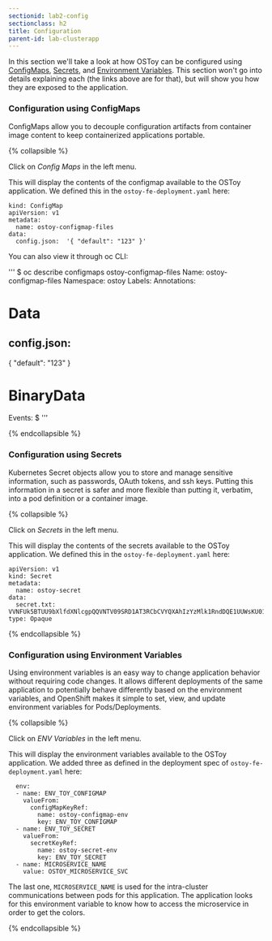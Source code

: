 ```yaml
---
sectionid: lab2-config
sectionclass: h2
title: Configuration
parent-id: lab-clusterapp
---
```


In this section we'll take a look at how OSToy can be configured using [ConfigMaps](https://docs.openshift.com/container-platform/latest/nodes/pods/nodes-pods-configmaps.html), [Secrets](https://docs.openshift.com/container-platform/latest/cicd/builds/creating-build-inputs.html#builds-input-secrets-configmaps_creating-build-inputs), and [Environment Variables](https://docs.openshift.com/container-platform/3.11/dev_guide/environment_variables.html).  This section won't go into details explaining each (the links above are for that), but will show you how they are exposed to the application.  

### Configuration using ConfigMaps

ConfigMaps allow you to decouple configuration artifacts from container image content to keep containerized applications portable.

{% collapsible %}

Click on *Config Maps* in the left menu.

This will display the contents of the configmap available to the OSToy application.  We defined this in the `ostoy-fe-deployment.yaml` here:

```
kind: ConfigMap
apiVersion: v1
metadata:
  name: ostoy-configmap-files
data:
  config.json:  '{ "default": "123" }'
```

You can also view it through oc CLI:

'''
$ oc describe configmaps ostoy-configmap-files
Name:         ostoy-configmap-files
Namespace:    ostoy
Labels:       <none>
Annotations:  <none>

Data
====
config.json:
----
{ "default": "123" }

BinaryData
====

Events:  <none>
$
'''

{% endcollapsible %}

### Configuration using Secrets

Kubernetes Secret objects allow you to store and manage sensitive information, such as passwords, OAuth tokens, and ssh keys. Putting this information in a secret is safer and more flexible than putting it, verbatim, into a pod definition or a container image.

{% collapsible %}

Click on *Secrets* in the left menu.

This will display the contents of the secrets available to the OSToy application.  We defined this in the `ostoy-fe-deployment.yaml` here:

```
apiVersion: v1
kind: Secret
metadata:
  name: ostoy-secret
data:
  secret.txt: VVNFUk5BTUU9bXlfdXNlcgpQQVNTV09SRD1AT3RCbCVYQXAhIzYzMlk1RndDQE1UUWsKU01UUD1sb2NhbGhvc3QKU01UUF9QT1JUPTI1
type: Opaque
```

{% endcollapsible %}

### Configuration using Environment Variables

Using environment variables is an easy way to change application behavior without requiring code changes. It allows different deployments of the same application to potentially behave differently based on the environment variables, and OpenShift makes it simple to set, view, and update environment variables for Pods/Deployments.

{% collapsible %}

Click on *ENV Variables* in the left menu.

This will display the environment variables available to the OSToy application.  We added three as defined in the deployment spec of `ostoy-fe-deployment.yaml` here:

```
  env:
  - name: ENV_TOY_CONFIGMAP
    valueFrom:
      configMapKeyRef:
        name: ostoy-configmap-env
        key: ENV_TOY_CONFIGMAP
  - name: ENV_TOY_SECRET
    valueFrom:
      secretKeyRef:
        name: ostoy-secret-env
        key: ENV_TOY_SECRET
  - name: MICROSERVICE_NAME
    value: OSTOY_MICROSERVICE_SVC
```

The last one, `MICROSERVICE_NAME` is used for the intra-cluster communications between pods for this application.  The application looks for this environment variable to know how to access the microservice in order to get the colors.

{% endcollapsible %}
